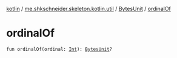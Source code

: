 [kotlin](../../index.md) / [me.shkschneider.skeleton.kotlin.util](../index.md) / [BytesUnit](index.md) / [ordinalOf](./ordinal-of.md)

# ordinalOf

`fun ordinalOf(ordinal: `[`Int`](https://kotlinlang.org/api/latest/jvm/stdlib/kotlin/-int/index.html)`): `[`BytesUnit`](index.md)`?`